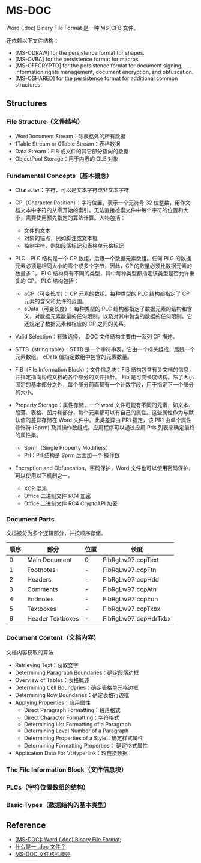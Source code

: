 # MS-DOC

Word (.doc) Binary File Format 是一种 MS-CFB 文件。

还依赖以下文件结构：

- [MS-ODRAW] for the persistence format for shapes.
- [MS-OVBA] for the persistence format for macros.
- [MS-OFFCRYPTO] for the persistence format for document signing, information rights management, document encryption, and obfuscation.
- [MS-OSHARED] for the persistence format for additional common structures.

## Structures

### File Structure（文件结构）

- WordDocument Stream：除表格外的所有数据
- 1Table Stream or 0Table Stream：表格数据
- Data Stream：FIB 或文件的其它部分指向的数据
- ObjectPool Storage：用于内嵌的 OLE 对象

### Fundamental Concepts（基本概念）

- Character：字符，可以是文本字符或非文本字符
- CP（Character Position）：字符位置，表示一个无符号 32 位整数，用作文档文本中字符的从零开始的索引。无法直接检索文件中每个字符的位置和大小，需要使用预先指定的算法计算。人物包括：
  - 文件的文本
  - 对象的锚点，例如脚注或文本框
  - 控制字符，例如段落标记和表格单元格标记
- PLC：PLC 结构是一个 CP 数组，后跟一个数据元素数组。任何 PLC 的数据元素必须是相同大小的零个或多个字节，因此，CP 的数量必须比数据元素的数量多 1。 PLC 结构具有不同的类型，其中每种类型都指定该类型是否允许重复的 CP。 PLC 结构包括：
  - aCP（可变长度）： CP 元素的数组。每种类型的 PLC 结构都指定了 CP 元素的含义和允许的范围。
  - aData（可变长度）： 每种类型的 PLC 结构都指定了数据元素的结构和含义，对数据元素数量的任何限制，以及对其中包含的数据的任何限制。它还规定了数据元素和相应的 CP 之间的关系。
- Valid Selection：有效选择， .DOC 文件结构主要由一系列 CP 描述。
- STTB（string table）：STTB 是一个字符串表，它由一个标头组成，后跟一个元素数组。 cData 值指定数组中包含的元素数量。
- FIB（File Information Block）：文件信息块：FIB 结构包含有关文档的信息，并指定指向构成文档的各个部分的文件指针。 Fib 是可变长度结构。除了大小固定的基本部分之外，每个部分前面都有一个计数字段，用于指定下一个部分的大小。
- Property Storage：属性存储，一个 word 文件可能有不同的元素，如文本、段落、表格、图片和部分，每个元素都可以有自己的属性。这些属性作为与默认值的差异存储在 Word 文件中。此类差异由 PR1 指定，该 PR1 由单个属性修饰符 (Sprm) 及其操作数组成。应用程序可以通过应用 Prls 列表来确定最终的属性集。
  - Sprm（Single Property Modifiers）
  - Prl：Prl 结构是 Sprm 后面加一个 操作数
- Encryption and Obfuscation，密码保护，Word 文件也可以使用密码保护，可以使用以下机制之一。

  - XOR 混淆
  - Office 二进制文件 RC4 加密
  - Office 二进制文件 RC4 CryptoAPI 加密

### Document Parts

文档被分为多个逻辑部分，并按顺序存储。

| 顺序 | 部分             | 位置 | 长度                 |
| ---- | ---------------- | ---- | -------------------- |
| 0    | Main Document    | 0    | FibRgLw97.ccpText    |
| 1    | Footnotes        | -    | FibRgLw97.ccpFtn     |
| 2    | Headers          | -    | FibRgLw97.ccpHdd     |
| 3    | Comments         | -    | FibRgLw97.ccpAtn     |
| 4    | Endnotes         | -    | FibRgLw97.ccpEdn     |
| 5    | Textboxes        | -    | FibRgLw97.ccpTxbx    |
| 6    | Header Textboxes | -    | FibRgLw97.ccpHdrTxbx |

### Document Content（文档内容）

文档内容获取的算法

- Retrieving Text：获取文字
- Determining Paragraph Boundaries：确定段落边框
- Overview of Tables：表格概述
- Determining Cell Boundaries：确定表格单元格边框
- Determining Row Boundaries：确定表格行边框
- Applying Properties：应用属性
  - Direct Paragraph Formatting：段落格式
  - Direct Character Formatting：字符格式
  - Determining List Formatting of a Paragraph
  - Determining Level Number of a Paragraph
  - Determining Properties of a Style：确定样式属性
  - Determining Formatting Properties： 确定格式属性
- Application Data For VtHyperlink：超链接数据

### The File Information Block（文件信息块）

### PLCs（字符位置数组的结构）

### Basic Types（数据结构的基本类型）

## Reference

- [[MS-DOC]: Word (.doc) Binary File Format](https://learn.microsoft.com/en-us/openspecs/office_file_formats/ms-doc);
- [什么是一 .doc 文件？](https://docs.fileformat.com/zh/word-processing/doc/)
- [MS-DOC 文件格式概述](https://blog.csdn.net/xywlzd/article/details/7958156)
